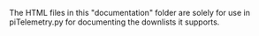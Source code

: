The HTML files in this "documentation" folder are solely for use in piTelemetry.py for documenting the downlists it supports.